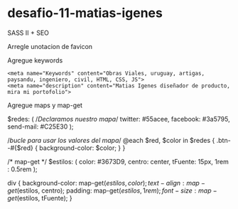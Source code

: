 # desafio-11-matias-igenes
SASS II + SEO

Arregle unotacion de favicon
<!-- Favicon -->

Agregue keywords
<!-- Keywords -->
    <meta name="Keywords" content="Obras Viales, uruguay, artigas, paysandu, ingeniero, civil, HTML, CSS, JS">
    <meta name="description" content="Matias Igenes diseñador de producto, mira mi portofolio">

Agregue maps y map-get

$redes: ( /*Declaramos nuestro mapa*/
        twitter: #55acee,
        facebook:  #3a5795,
        send-mail: #C25E30
); 

/*bucle para usar los valores del mapa*/
@each $red, $color in $redes {
   .btn--#{$red} {
       background-color: $color;
   }
}

/* map-get */ 
$estilos: (
  color: #3673D9,
  centro: center,
  tFuente: 15px,
  1rem : 0.5rem
);

div {
  background-color: map-get($estilos, color);
  text-align: map-get($estilos, centro);
  padding: map-get($estilos, 1rem);
  font-size:map-get($estilos, tFuente);
}